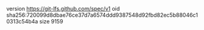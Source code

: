 version https://git-lfs.github.com/spec/v1
oid sha256:720099d8dbae76ce37d7a6574ddd9387548d92fbd82ec5b88046c10313c54b4a
size 9159
